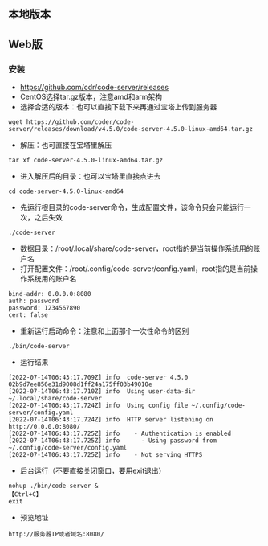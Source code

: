 ## 本地版本


## Web版
### 安装
- https://github.com/cdr/code-server/releases
- CentOS选择tar.gz版本，注意amd和arm架构
- 选择合适的版本：也可以直接下载下来再通过宝塔上传到服务器
```
wget https://github.com/coder/code-server/releases/download/v4.5.0/code-server-4.5.0-linux-amd64.tar.gz
```
- 解压：也可直接在宝塔里解压
```
tar xf code-server-4.5.0-linux-amd64.tar.gz
```
- 进入解压后的目录：也可以宝塔里直接点进去
```
cd code-server-4.5.0-linux-amd64
```
- 先运行根目录的code-server命令，生成配置文件，该命令只会只能运行一次，之后失效
```
./code-server
```
- 数据目录：/root/.local/share/code-server，root指的是当前操作系统用的账户名
- 打开配置文件：/root/.config/code-server/config.yaml，root指的是当前操作系统用的账户名
```
bind-addr: 0.0.0.0:8080
auth: password
password: 1234567890
cert: false
```
- 重新运行启动命令：注意和上面那个一次性命令的区别
```
./bin/code-server
```
- 运行结果
```
[2022-07-14T06:43:17.709Z] info  code-server 4.5.0 02b9d7ee856e31d9008d1ff24a175ff03b49010e
[2022-07-14T06:43:17.710Z] info  Using user-data-dir ~/.local/share/code-server
[2022-07-14T06:43:17.724Z] info  Using config file ~/.config/code-server/config.yaml
[2022-07-14T06:43:17.724Z] info  HTTP server listening on http://0.0.0.0:8080/ 
[2022-07-14T06:43:17.725Z] info    - Authentication is enabled
[2022-07-14T06:43:17.725Z] info      - Using password from ~/.config/code-server/config.yaml
[2022-07-14T06:43:17.725Z] info    - Not serving HTTPS 
```
- 后台运行（不要直接关闭窗口，要用exit退出）
```
nohup ./bin/code-server &
【Ctrl+C】
exit
```
- 预览地址
```
http://服务器IP或者域名:8080/
```
